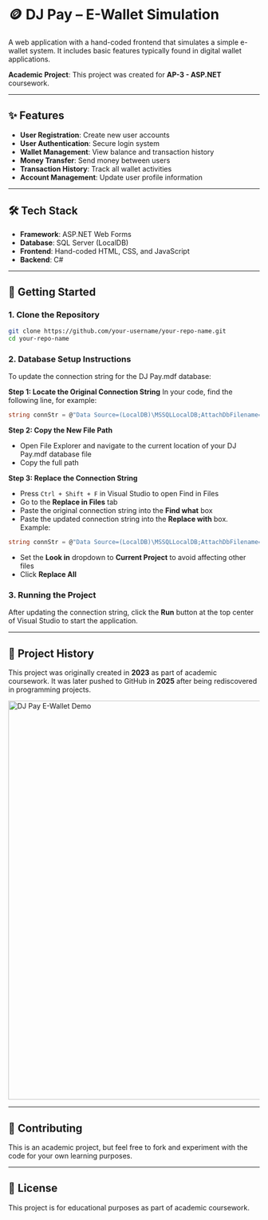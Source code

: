 # 🪙 DJ Pay – E-Wallet Simulation

A web application with a hand-coded frontend that simulates a simple e-wallet system. It includes basic features typically found in digital wallet applications.

**Academic Project**: This project was created for **AP-3 - ASP.NET** coursework.

---

## ✨ Features

- **User Registration**: Create new user accounts
- **User Authentication**: Secure login system
- **Wallet Management**: View balance and transaction history
- **Money Transfer**: Send money between users
- **Transaction History**: Track all wallet activities
- **Account Management**: Update user profile information

---

## 🛠️ Tech Stack

- **Framework**: ASP.NET Web Forms
- **Database**: SQL Server (LocalDB)
- **Frontend**: Hand-coded HTML, CSS, and JavaScript
- **Backend**: C#

---

## 🚀 Getting Started

### 1. Clone the Repository

```bash
git clone https://github.com/your-username/your-repo-name.git
cd your-repo-name
```

### 2. Database Setup Instructions

To update the connection string for the DJ Pay.mdf database:

**Step 1: Locate the Original Connection String**
In your code, find the following line, for example:
```csharp
string connStr = @"Data Source=(LocalDB)\MSSQLLocalDB;AttachDbFilename=D:\Applications\Microsoft Visual Studio\Projects\ASP Project (E-wallet)\E-wallet\App_Data\DJ Pay.mdf;IntegratedSecurity=True";
```

**Step 2: Copy the New File Path**
- Open File Explorer and navigate to the current location of your DJ Pay.mdf database file
- Copy the full path

**Step 3: Replace the Connection String**
- Press `Ctrl + Shift + F` in Visual Studio to open Find in Files
- Go to the **Replace in Files** tab
- Paste the original connection string into the **Find what** box
- Paste the updated connection string into the **Replace with** box. Example:
```csharp
string connStr = @"Data Source=(LocalDB)\MSSQLLocalDB;AttachDbFilename=D:\Programming Projects\ASP WEBFORM\ASP Project (E-wallet)\E-wallet\App_Data\DJ Pay.mdf;Integrated Security=True";
```
- Set the **Look in** dropdown to **Current Project** to avoid affecting other files
- Click **Replace All**

### 3. Running the Project

After updating the connection string, click the **Run** button at the top center of Visual Studio to start the application.

---

## 📌 Project History

This project was originally created in **2023** as part of academic coursework. It was later pushed to GitHub in **2025** after being rediscovered in programming projects.

<img src="https://github.com/user-attachments/assets/ea200159-b674-4121-affb-00a1222d16d3" alt="DJ Pay E-Wallet Demo" width="800">

---

## 🤝 Contributing

This is an academic project, but feel free to fork and experiment with the code for your own learning purposes.

---

## 📄 License

This project is for educational purposes as part of academic coursework.
